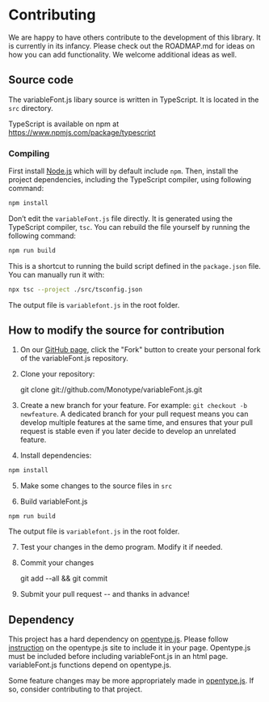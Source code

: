 # Contributing

We are happy to have others contribute to the development of this library. It is currently in its infancy. Please check out the ROADMAP.md for ideas on how you can add functionality. We welcome additional ideas as well.

## Source code

The variableFont.js libary source is written in TypeScript. It is located in the `src` directory.

TypeScript is available on npm at https://www.npmjs.com/package/typescript

### Compiling

First install [Node.js](https://nodejs.org/) which will by default include `npm`. Then, install the project dependencies, including the TypeScript compiler, using following command:

```sh
npm install
```

Don’t edit the `variableFont.js` file directly. It is generated using the TypeScript compiler, `tsc`. You can rebuild the file yourself by running the following command:

```sh
npm run build
```

This is a shortcut to running the build script defined in the `package.json` file. You can manually run it with:

```sh
npx tsc --project ./src/tsconfig.json
```

The output file is `variablefont.js` in the root folder.

## How to modify the source for contribution

1. On our [GitHub page](https://github.com/Monotype/variableFont.js), click the "Fork" button to create your personal fork
   of the variableFont.js repository.

2. Clone your repository:

    git clone git://github.com/Monotype/variableFont.js.git

3. Create a new branch for your feature. For example: `git checkout -b newfeature`.
    A dedicated branch for your pull request means you can develop multiple features at the same time, and ensures
    that your pull request is stable even if you later decide to develop an unrelated feature.

4. Install dependencies:

```sh
npm install
```

5. Make some changes to the source files in `src`

6. Build variableFont.js

```
npm run build
```

The output file is `variablefont.js` in the root folder.

7. Test your changes in the demo program. Modify it if needed.

8. Commit your changes

    git add --all && git commit

9. Submit your pull request -- and thanks in advance!

## Dependency

This project has a hard dependency on [opentype.js](https://github.com/nodebox/opentype.js). Please follow [instruction](https://github.com/nodebox/opentype.js#using-bower) on the opentype.js site to include it in your page. Opentype.js must be included before including variableFont.js in an html page. variableFont.js functions depend on opentype.js.

Some feature changes may be more appropriately made in [opentype.js](https://github.com/nodebox/opentype.js). If so, consider contributing to that project.
